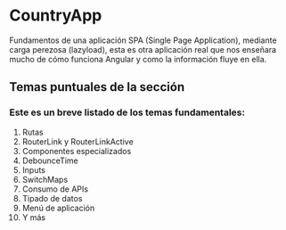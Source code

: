 # CountryApp
Fundamentos de una aplicación SPA (Single Page Application), mediante carga perezosa (lazyload), esta es otra aplicación real que nos enseñara mucho de cómo funciona Angular y como la información fluye en ella.

## **Temas puntuales de la sección**

### **Este es un breve listado de los temas fundamentales:**
1. Rutas
2. RouterLink y RouterLinkActive
3. Componentes especializados
4. DebounceTime
5. Inputs
6. SwitchMaps
7. Consumo de APIs
8. Tipado de datos
9. Menú de aplicación
10. Y más


